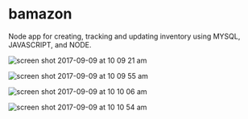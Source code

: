 # bamazon
Node app for creating, tracking and updating inventory using MYSQL, JAVASCRIPT, and NODE.

![screen shot 2017-09-09 at 10 09 21 am](https://user-images.githubusercontent.com/27389960/30242248-c6bca19c-9547-11e7-9d45-b46aea2084ff.png)

![screen shot 2017-09-09 at 10 09 55 am](https://user-images.githubusercontent.com/27389960/30242251-ca409ca6-9547-11e7-9c3c-bb10601e3303.png)

![screen shot 2017-09-09 at 10 10 06 am](https://user-images.githubusercontent.com/27389960/30242254-cd1610e6-9547-11e7-800d-84fc00808be1.png)

![screen shot 2017-09-09 at 10 10 54 am](https://user-images.githubusercontent.com/27389960/30242252-cb9a5434-9547-11e7-9200-c4d9c3c78765.png)



